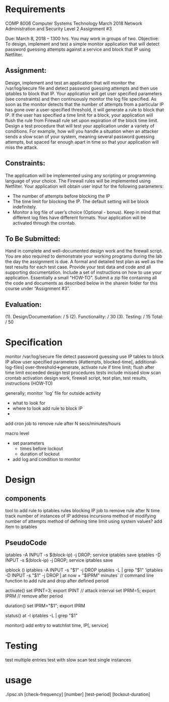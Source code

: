 # Requirements
COMP 8006 Computer Systems Technology March 2018
Network Administration and Security Level 2
Assignment #3

Due: March 8, 2018 – 1300 hrs. You may work in groups of two.
Objective: To design, implement and test a simple monitor application that will detect password guessing attempts against a service and block that IP using Netfilter.

## Assignment:
Design, implement and test an application that will monitor the /var/log/secure file and detect password guessing attempts and then use iptables to block that IP.
Your application will get user specified parameters (see constraints) and then continuously monitor the log file specified.
As soon as the monitor detects that the number of attempts from a particular IP has gone over a user-specified threshold, it will generate a rule to block that IP.
If the user has specified a time limit for a block, your application will flush the rule from Firewall rule set upon expiration of the block time limit.
Design a test procedure that will test your application under a variety of conditions. For example, how will you handle a situation when an attacker sends a slow scan of your system, meaning several password guessing attempts, but spaced far enough apart in time so that your application will miss the attack.

## Constraints:
The application will be implemented using any scripting or programming language of your choice.
The Firewall rules will be implemented using Netfilter.
Your application will obtain user input for the following parameters:
 - The number of attempts before blocking the IP
 - The time limit for blocking the IP. The default setting will be block indefinitely.
 - Monitor a log file of user’s choice (Optional - bonus). Keep in mind that different log files have different formats.
Your application will be activated through the crontab.

## To Be Submitted:
Hand in complete and well-documented design work and the firewall script.
You are also required to demonstrate your working programs during the lab the day the assignment is due.
A formal and detailed test plan as well as the test results for each test case.
Provide your test data and code and all supporting documentation. Include a set of instructions on how to use your application. Essentially a small "HOW-TO".
Submit a zip file containing all the code and documents as described below in the sharein folder for this course under “Assignment #3”.

## Evaluation:
(1). Design/Documentation: / 5
(2). Functionality: / 30
(3). Testing: / 15
Total: / 50

# Specification
monitor /var/log/secure file
detect password guessing
use IP tables to block IP
allow user specified parameters (#attempts, blocked-time[, additional-log-files]
over-threshold=>generate, activate rule
if time limit; flush after time limit exceeded
design test procedures
tests include missed slow scan
crontab activation
design work, firewall script, test plan, test results, instructions (HOW-TO)

generally;
monitor 'log' file for outside activity
 - what to look for
 - where to look
add rule to block IP
 -
add cron job to remove rule after N secs/minutes/hours

macro level
 - set parameters
    - times before lockout
    - duration of lockout
 - add log and condition to monitor

# Design
## components
tool to add rule to iptables rules blocking IP
job to remove rule after N time
track number of instances of IP address incursions
method of modifying number of attempts
method of defining time limit
using system values?
add item to iptables

## PseudoCode
iptables -A INPUT -s $(block-ip) -j DROP; service iptables save
iptables -D INPUT -s $(block-ip) -j DROP; service iptables save

ipblock () 
    iptables -A INPUT -s "$1" -j DROP
    iptables -L | grep "$1"
    'iptables -D INPUT -s "$1" -j DROP | at now + "$IPRM" minutes`
    // command line function to add rule and drop after defined period

activate()
    set IPINT=3; export IPINT   // attack interval
    set IPRM=5; export IPRM     // remove after period
    
duration()
    set IPRM="$1"; export IPRM

status()
    at -l
    iptables -L | grep "$1"

monitor()
    add entry to watchlist
    time, IP[, service]

# Testing
test multiple entries
test with slow scan
test single instances

# usage
./ipsc.sh [check-frequency] [number] [test-period] [lockout-duration]
